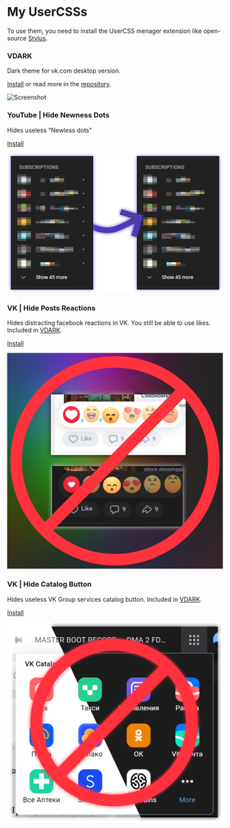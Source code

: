 # My UserCSSs
To use them, you need to install the UserCSS menager extension like open-source [Stylus](https://github.com/openstyles/stylus).

### VDARK
Dark theme for vk.com desktop version. 

[Install](https://github.com/a0eoc/VDARK/raw/master/vdark.user.css) or read more in the [repository](https://github.com/a0eoc/VDARK).

![Screenshot](https://github.com/a0eoc/VDARK/raw/master/public/preview/1.png)



### YouTube | Hide Newness Dots
Hides useless "Newless dots"

[Install](https://github.com/a0eoc/UserCSS/raw/main/YouTube.com/Hide-Newness-Dots.user.css)

![Screenshot](https://github.com/a0eoc/UserCSS/raw/main/YouTube.com/Hide-Newness-Dots_Preview.png)


### VK | Hide Posts Reactions
Hides distracting facebook reactions in VK. You still be able to use likes.
Included in [VDARK](https://github.com/a0eoc/VDARK).

[Install](https://github.com/a0eoc/UserCSS/raw/main/VK.com/Hide-Posts-Reactions.user.css)

![Screenshot](https://github.com/a0eoc/UserCSS/raw/main/VK.com/Hide-Posts-Reactions_Preview.png)


### VK | Hide Catalog Button
Hides useless VK Group services catalog button.
Included in [VDARK](https://github.com/a0eoc/VDARK).

[Install](https://github.com/a0eoc/UserCSS/raw/main/VK.com/Hide-Catalog-Button.user.css)

![Screenshot](https://github.com/a0eoc/UserCSS/raw/main/VK.com/Hide-Catalog-Button_Preview.png)
